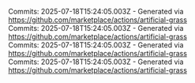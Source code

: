 Commits: 2025-07-18T15:24:05.003Z - Generated via https://github.com/marketplace/actions/artificial-grass
<br>
Commits: 2025-07-18T15:24:05.003Z - Generated via https://github.com/marketplace/actions/artificial-grass
<br>
Commits: 2025-07-18T15:24:05.003Z - Generated via https://github.com/marketplace/actions/artificial-grass
<br>
Commits: 2025-07-18T15:24:05.003Z - Generated via https://github.com/marketplace/actions/artificial-grass
<br>
